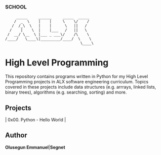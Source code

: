### SCHOOL
         _____     ______     _____  _____  
        /  _  \    |    |     \    \/    / 
       /  /_\  \   |    |      \   ||   /   
      /    |    \  |    |___   /   ||   \   
     /  __/ \__  \ |___ _ ___\/    /\    \  
    /____/   \____\|_________/____/  \    \
                                      \____\

# High Level Programming

This repository contains programs written in Python for my High Level Programming projects in ALX software engineering curriculum. 
Topics covered in these projects include data structures (e.g. arrrays, linked lists, binary trees), algorithms (e.g. searching, sorting) and more.

## Projects

| 0x00. Python - Hello World |

## Author 

**Olusegun Emmanuel**|__Segnet__
